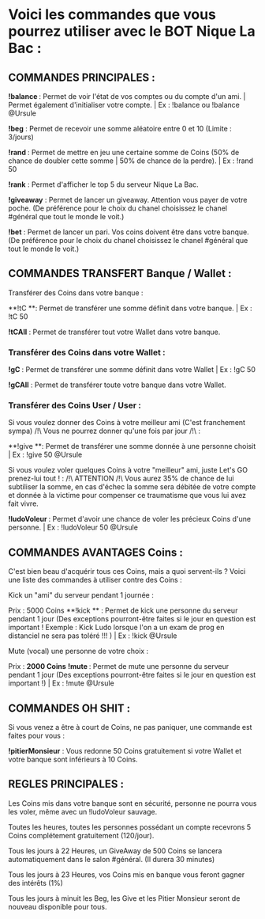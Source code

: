 <h1>Voici les commandes que vous pourrez utiliser avec le BOT Nique La Bac :</h1>

<h2>COMMANDES PRINCIPALES :</h2>

**!balance <pseudo>** : Permet de voir l'état de vos comptes ou du compte d'un ami. | Permet également d'initialiser votre compte. | Ex : !balance ou !balance @Ursule

**!beg** : Permet de recevoir une somme aléatoire entre 0 et 10 (Limite : 3/jours)

**!rand <int>** : Permet de mettre en jeu une certaine somme de Coins (50% de chance de doubler cette somme | 50% de chance de la perdre). | Ex : !rand 50

**!rank** : Permet d'afficher le top 5 du serveur Nique La Bac.

**!giveaway** : Permet de lancer un giveaway. Attention vous payer de votre poche. (De préférence pour le choix du chanel choisissez le chanel #général que tout le monde le voit.)

**!bet** : Permet de lancer un pari. Vos coins doivent être dans votre  banque. (De préférence pour le choix du chanel choisissez le chanel #général que tout le monde le voit.)




<h2>COMMANDES TRANSFERT Banque / Wallet :</h2>

Transférer des Coins dans votre banque : 

**!tC <int> **: Permet de transférer une somme définit dans votre banque. | Ex : !tC 50

**!tCAll** : Permet de transférer tout votre Wallet dans votre banque. 


<h3>Transférer des Coins dans votre Wallet :</h3>

**!gC <int>** : Permet de transférer une somme définit dans votre Wallet | Ex : !gC 50

**!gCAll** : Permet de transférer toute votre banque dans votre Wallet. 



<h3>Transférer des Coins User / User  :</h3>

Si vous voulez donner des Coins à votre meilleur ami (C'est franchement sympa) /!\ Vous ne pourrez donner qu'une fois par jour /!\  :

**!give <int> <pseudo> **: Permet de transférer une somme donnée à une personne choisit | Ex : !give 50 @Ursule


Si vous voulez voler quelques Coins à votre "meilleur" ami, juste Let's GO prenez-lui tout ! : 
/!\ ATTENTION /!\ Vous aurez 35% de chance de lui subtiliser la somme, en cas d'échec la somme sera débitée de votre compte et donnée à la victime pour compenser ce traumatisme que vous lui avez fait vivre. 

**!ludoVoleur <int> <pseudo>** : Permet d'avoir une chance de voler les précieux Coins d'une personne. | Ex : !ludoVoleur 50 @Ursule


<h2>COMMANDES AVANTAGES Coins  :</h2>

C'est bien beau d'acquérir tous ces Coins, mais a quoi servent-ils ? 
Voici une liste des commandes à utiliser contre des Coins : 

Kick un "ami" du serveur pendant 1 journée : 

Prix : 5000 Coins
**!kick <pseudo> ** : Permet de kick une personne du serveur pendant 1 jour  (Des exceptions pourront-être faites si le jour en question est important ! Exemple : Kick Ludo lorsque l'on a un exam de prog en distanciel ne sera pas toléré !!! ) | Ex : !kick @Ursule


Mute (vocal) une personne de votre choix :

Prix : **2000 Coins**
**!mute <pseudo>** : Permet de mute une personne du serveur pendant 1 jour (Des exceptions pourront-être faites si le jour en question est important !) | Ex : !mute @Ursule

<h2>COMMANDES OH SHIT :</h2>

Si vous venez a être à court de Coins, ne pas paniquer, une commande est faites pour vous : 

**!pitierMonsieur** : Vous redonne 50 Coins gratuitement si votre Wallet et votre banque sont inférieurs à 10 Coins.

<h2>REGLES PRINCIPALES : </h2>

Les Coins mis dans votre banque sont en sécurité, personne ne pourra vous les voler, même avec un !ludoVoleur sauvage.

Toutes les heures, toutes les personnes possédant un compte recevrons 5 Coins complétement gratuitement (120/jour).

Tous les jours à 22 Heures, un GiveAway de 500 Coins se lancera automatiquement dans le salon #général. (Il durera 30 minutes)

Tous les jours à 23 Heures, vos Coins mis en banque vous feront gagner des intérêts (1%)

Tous les jours à minuit les Beg, les Give et les Pitier Monsieur seront de nouveau disponible pour tous.
